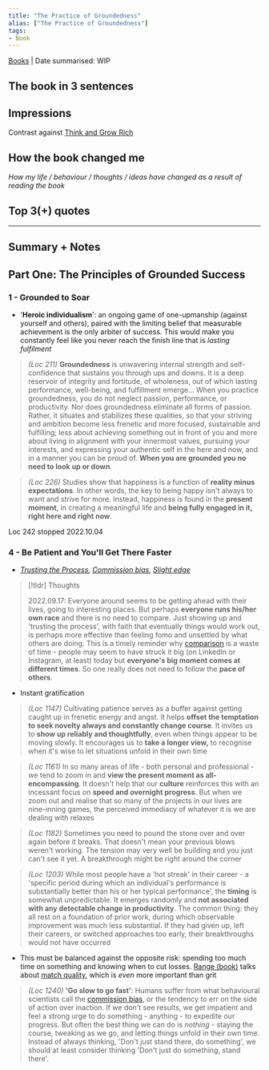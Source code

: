 ```yaml
---
title: "The Practice of Groundedness"
alias: ["The Practice of Groundedness"]
tags:
- Book
---
```

[Books](notes/Books.md) | Date summarised: WIP
## The book in 3 sentences
## Impressions
Contrast against [Think and Grow Rich](notes/B_Think%20and%20Grow%20Rich.md)
## How the book changed me
*How my life / behaviour / thoughts / ideas have changed as a result of reading the book*

## Top 3(+) quotes

---
## Summary + Notes

## Part One: The Principles of Grounded Success
### 1 - Grounded to Soar
- '**Heroic individualism**': an ongoing game of one-upmanship (against yourself and others), paired with the limiting belief that measurable achievement is the only arbiter of success. This would make you constantly feel like you never reach the finish line that is *lasting fulfilment*

> *(Loc 211)* **Groundedness** is unwavering internal strength and self-confidence that sustains you through ups and downs. It is a deep reservoir of integrity and fortitude, of wholeness, out of which lasting performance, well-being, and fulfillment emerge... When you practice groundedness, you do not neglect passion, performance, or productivity. Nor does groundedness eliminate all forms of passion. Rather, it situates and stabilizes these qualities, so that your striving and ambition become less frenetic and more focused, sustainable and fulfilling; less about achieving something out in front of you and more about living in alignment with your innermost values, pursuing your interests, and expressing your authentic self in the here and now, and in a manner you can be proud of. **When you are grounded you no need to look up or down**. 

> *(Loc 226)* Studies show that happiness is a function of **reality minus expectations**. In other words, the key to being happy isn't always to want and strive for more. Instead, happiness is found in the **present moment**, in creating a meaningful life and **being fully engaged in it, right here and right now**. 

Loc 242 stopped 2022.10.04 

### 4 - Be Patient and You'll Get There Faster
- *[Trusting the Process](notes/C_Trust%20the%20Process.md), [Commission bias](notes/C_Commission%20bias.md), [Slight edge](notes/C_Slight%20edge.md)*
> [!tldr] Thoughts
>
> 2022.09.17: Everyone around seems to be getting ahead with their lives, going to interesting places. But perhaps **everyone runs his/her own race** and there is no need to compare. Just showing up and 'trusting the process', with faith that eventually things would work out, is perhaps more effective than feeling fomo and unsettled by what others are doing. This is a timely reminder why [comparison](notes/C_The%20greatest%20killer%20of%20happiness%20is%20comparison.md) is a waste of time - people may seem to have struck it big (on LinkedIn or Instagram, at least) today but **everyone's big moment comes at different times**. So one really does not need to follow the **pace of others**. 

- Instant gratification 

> *(Loc 1147)* Cultivating patience serves as a buffer against getting caught up in frenetic energy and angst. It helps **offset the temptation to seek novelty always and constantly change course**. It invites us to **show up reliably and thoughtfully**, even when things appear to be moving slowly. It encourages us to **take a longer view,** to recognise when it's wise to let situations unfold in their own time 

> *(Loc 1161)* In so many areas of life - both personal and professional - we tend to zoom in and **view the present moment as all-encompassing**. It doesn't help that our **culture** reinforces this with an incessant focus on **speed and overnight progress**. But when we zoom out and realise that so many of the projects in our lives are nine-inning games, the perceived immediacy of whatever it is we are dealing with relaxes 

>*(Loc 1182)* Sometimes you need to pound the stone over and over again before it breaks. That doesn't mean your previous blows weren't working. The tension may very well be building and you just can't see it yet. A breakthrough might be right around the corner 

> *(Loc 1203)* While most people have a 'hot streak' in their career - a 'specific period during which an individual's performance is substantially better than his or her typical performance', the **timing** is somewhat unpredictable. It emerges randomly and **not associated with any detectable change in productivity**. The common thing: they all rest on a foundation of prior work, during which observable improvement was much less substantial. If they had given up, left their careers, or switched approaches too early, their breakthroughs would not have occurred

- This must be balanced against the opposite risk: spending too much time on something and knowing when to cut losses. [Range (book)](notes/B_Range.md) talks about [match quality](C_Match%20quality), which is *even* more important than grit

> *(Loc 1240)* **'Go slow to go fast'**: Humans suffer from what behavioural scientists call the [commission bias](notes/C_Commission%20bias.md), or the tendency to err on the side of action over inaction. If we don't see results, we get impatient and feel a strong urge to do something - anything - to expedite our progress. But often the best thing we can do is *nothing* - staying the course, tweaking as we go, and letting things unfold in their own time. Instead of always thinking, 'Don't just stand there, do something', we should at least consider thinking 'Don't just do something, stand there'. 
